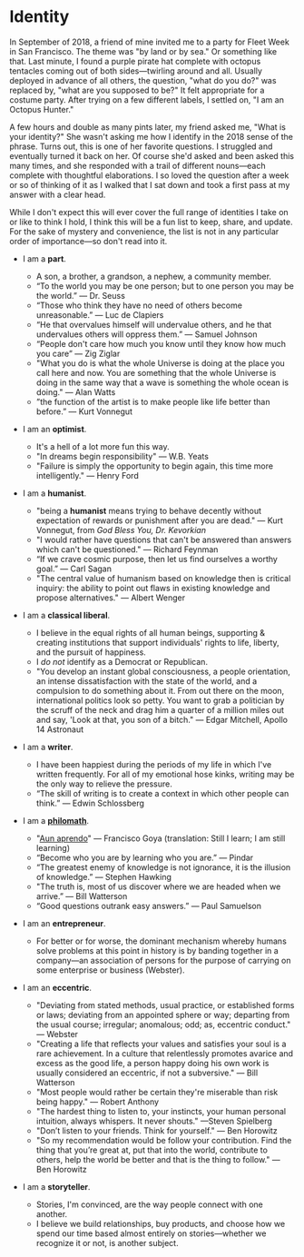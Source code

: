# Identity

In September of 2018, a friend of mine invited me to a party for Fleet Week in San Francisco. The theme was "by land or by sea." Or something like that. Last minute, I found a purple pirate hat complete with octopus tentacles coming out of both sides—twirling around and all. Usually deployed in advance of all others, the question, "what do you do?" was replaced by, "what are you supposed to be?" It felt appropriate for a costume party. After trying on a few different labels, I settled on, "I am an Octopus Hunter." 

A few hours and double as many pints later, my friend asked me, "What is your identity?" She wasn't asking me how I identify in the 2018 sense of the phrase. Turns out, this is one of her favorite questions. I struggled and eventually turned it back on her. Of course she'd asked and been asked this many times, and she responded with a trail of different nouns—each complete with thoughtful elaborations. I so loved the question after a week or so of thinking of it as I walked that I sat down and took a first pass at my answer with a clear head. 

While I don't expect this will ever cover the full range of identities I take on or like to think I hold, I think this will be a fun list to keep, share, and update. For the sake of mystery and convenience, the list is not in any particular order of importance—so don't read into it. 

* I am a **part**.
  * A son, a brother, a grandson, a nephew, a community member.
  * “To the world you may be one person; but to one person you may be the world.” — Dr. Seuss
  * “Those who think they have no need of others become unreasonable.” — Luc de Clapiers
  * “He that overvalues himself will undervalue others, and he that undervalues others will oppress them.” — Samuel Johnson
  * “People don't care how much you know until they know how much you care” — Zig Ziglar
  * "What you do is what the whole Universe is doing at the place you call here and now. You are something that the whole Universe is doing in the same way that a wave is something the whole ocean is doing." — Alan Watts
  * ”the function of the artist is to make people like life better than before.” — Kurt Vonnegut

* I am an **optimist**.
  * It's a hell of a lot more fun this way.
  * "In dreams begin responsibility" — W.B. Yeats
  * "Failure is simply the opportunity to begin again, this time more intelligently." — Henry Ford

* I am a **humanist**.
  * "being a **humanist** means trying to behave decently without expectation of rewards or punishment after you are dead." — Kurt Vonnegut, from *God Bless You, Dr. Kevorkian*
  * "I would rather have questions that can't be answered than answers which can't be questioned." — Richard Feynman
  * “If we crave cosmic purpose, then let us find ourselves a worthy goal.” — Carl Sagan
  * "The central value of humanism based on knowledge then is critical inquiry: the ability to point out flaws in existing knowledge and propose alternatives." — Albert Wenger

* I am a **classical liberal**.
  * I believe in the equal rights of all human beings, supporting & creating institutions that support individuals' rights to life, liberty, and the pursuit of happiness. 
  * I *do not* identify as a Democrat or Republican.
  * "You develop an instant global consciousness, a people orientation, an intense dissatisfaction with the state of the world, and a compulsion to do something about it. From out there on the moon, international politics look so petty. You want to grab a politician by the scruff of the neck and drag him a quarter of a million miles out and say, 'Look at that, you son of a bitch." — Edgar Mitchell, Apollo 14 Astronaut

* I am a **writer**.
  * I have been happiest during the periods of my life in which I've written frequently. For all of my emotional hose kinks, writing may be the only way to relieve the pressure.
  * “The skill of writing is to create a context in which other people can think.” — Edwin Schlossberg
  
* I am a [**philomath**](https://en.wikipedia.org/wiki/Philomath).
  * "[Aun aprendo](https://commons.wikimedia.org/wiki/File:A%C3%BAn_aprendo.jpg)" — Francisco Goya (translation: Still I learn; I am still learning)
  * “Become who you are by learning who you are.” — Pindar
  * “The greatest enemy of knowledge is not ignorance, it is the illusion of knowledge.” — Stephen Hawking
  * "The truth is, most of us discover where we are headed when we arrive.” — Bill Watterson
  * “Good questions outrank easy answers.” — Paul Samuelson
  
* I am an **entrepreneur**.
  * For better or for worse, the dominant mechanism whereby humans solve problems at this point in history is by banding together in a company—an association of persons for the purpose of carrying on some enterprise or business (Webster).
  
* I am an **eccentric**.
  * "Deviating from stated methods, usual practice, or established forms or laws; deviating from an appointed sphere or way; departing from the usual course; irregular; anomalous; odd; as, eccentric conduct." — Webster
  * "Creating a life that reflects your values and satisfies your soul is a rare achievement. In a culture that relentlessly promotes avarice and excess as the good life, a person happy doing his own work is usually considered an eccentric, if not a subversive." — Bill Watterson
  * "Most people would rather be certain they're miserable than risk being happy." — Robert Anthony
  * "The hardest thing to listen to, your instincts, your human personal intuition, always whispers. It never shouts." —Steven Spielberg
  * "Don’t listen to your friends. Think for yourself." — Ben Horowitz
  * "So my recommendation would be follow your contribution. Find the thing that you’re great at, put that into the world, contribute to others, help the world be better and that is the thing to follow." — Ben Horowitz
  
* I am a **storyteller**.
  * Stories, I'm convinced, are the way people connect with one another.
  * I believe we build relationships, buy products, and choose how we spend our time based almost entirely on stories—whether we recognize it or not, is another subject.


